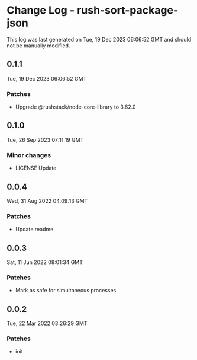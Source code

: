 # Change Log - rush-sort-package-json

This log was last generated on Tue, 19 Dec 2023 06:06:52 GMT and should not be manually modified.

## 0.1.1
Tue, 19 Dec 2023 06:06:52 GMT

### Patches

- Upgrade @rushstack/node-core-library to 3.62.0

## 0.1.0
Tue, 26 Sep 2023 07:11:19 GMT

### Minor changes

- LICENSE Update

## 0.0.4
Wed, 31 Aug 2022 04:09:13 GMT

### Patches

- Update readme

## 0.0.3
Sat, 11 Jun 2022 08:01:34 GMT

### Patches

- Mark as safe for simultaneous processes

## 0.0.2
Tue, 22 Mar 2022 03:26:29 GMT

### Patches

- init

